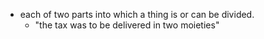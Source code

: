 - each of two parts into which a thing is or can be divided.
	- "the tax was to be delivered in two moieties"